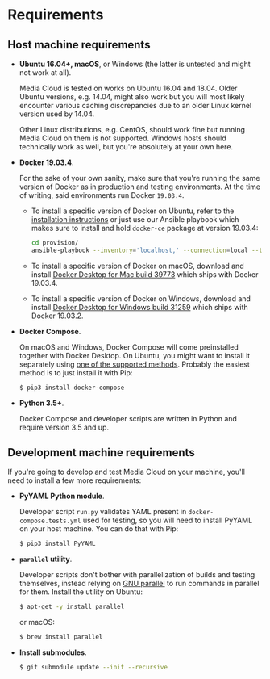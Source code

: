 # Requirements

## Host machine requirements

* **Ubuntu 16.04+, macOS**, or Windows (the latter is untested and might not work at all).

  Media Cloud is tested on works on Ubuntu 16.04 and 18.04. Older Ubuntu versions, e.g. 14.04, might also work but you will most likely encounter various caching discrepancies due to an older Linux kernel version used by 14.04.

  Other Linux distributions, e.g. CentOS, should work fine but running Media Cloud on them is not supported. Windows hosts should technically work as well, but you're absolutely at your own here.

* **Docker 19.03.4**.

  For the sake of your own sanity, make sure that you're running the same version of Docker as in production and testing environments. At the time of writing, said environments run Docker `19.03.4`.

  * To install a specific version of Docker on Ubuntu, refer to the [installation instructions](https://docs.docker.com/install/linux/docker-ce/ubuntu/#install-docker-ce-1) or just use our Ansible playbook which makes sure to install and hold `docker-ce` package at version 19.03.4:

    ```bash
    cd provision/
    ansible-playbook --inventory='localhost,' --connection=local --tags docker setup.yml
    ```

  * To install a specific version of Docker on macOS, download and install [Docker Desktop for Mac build 39773](https://download.docker.com/mac/stable/39773/Docker.dmg) which ships with Docker 19.03.4.

  * To install a specific version of Docker on Windows, download and install [Docker Desktop for Windows build 31259](https://download.docker.com/win/stable/37877/Docker%20Desktop%20Installer.exe) which ships with Docker 19.03.2.

* **Docker Compose**.

  On macOS and Windows, Docker Compose will come preinstalled together with Docker Desktop. On Ubuntu, you might want to install it separately using [one of the supported methods](https://docs.docker.com/compose/install/#install-compose). Probably the easiest method is to just install it with Pip:

  ```bash
  $ pip3 install docker-compose
  ```

* **Python 3.5+**.

  Docker Compose and developer scripts are written in Python and require version 3.5 and up.

## Development machine requirements

If you're going to develop and test Media Cloud on your machine, you'll need to install a few more requirements:

* **PyYAML Python module**.

  Developer script `run.py` validates YAML present in `docker-compose.tests.yml` used for testing, so you will need to install PyYAML on your host machine. You can do that with Pip:

  ```bash
  $ pip3 install PyYAML
  ```

* **`parallel` utility**.

  Developer scripts don't bother with parallelization of builds and testing themselves, instead relying on [GNU parallel](https://www.gnu.org/software/parallel/) to run commands in parallel for them. Install the utility on Ubuntu:

  ```bash
  $ apt-get -y install parallel
  ```

  or macOS:

  ```bash
  $ brew install parallel
  ```

* **Install submodules**.
  ```bash
  $ git submodule update --init --recursive
  ```
